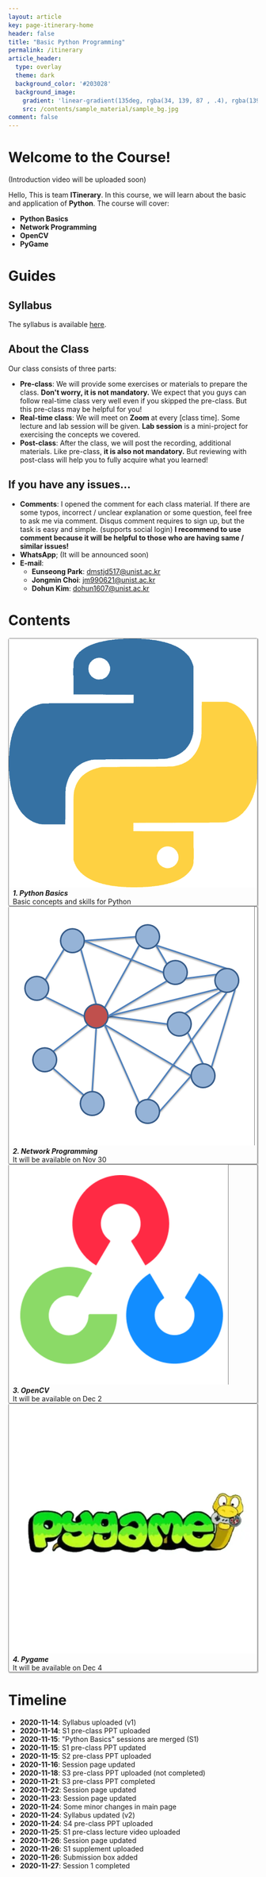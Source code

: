```yaml
---
layout: article
key: page-itinerary-home
header: false
title: "Basic Python Programming"
permalink: /itinerary
article_header:
  type: overlay
  theme: dark
  background_color: '#203028'
  background_image:
    gradient: 'linear-gradient(135deg, rgba(34, 139, 87 , .4), rgba(139, 34, 139, .4))'
    src: /contents/sample_material/sample_bg.jpg
comment: false
---
```



<style>
  .swiper-demo {
    height: 150px;
  }
  .swiper-demo .swiper__slide {
    display: flex;
    align-items: center;
    justify-content: center;
    font-size: 1rem;
    color: #fff;
  }
  .swiper-demo .swiper__slide:nth-child(even) {
    background-color: #ff69b4;
  }
  .swiper-demo .swiper__slide:nth-child(odd) {
    background-color: #2593fc;
  }
  .swiper-demo--dark .swiper__slide:nth-child(even) {
    background-color: #312;
  }
  .swiper-demo--dark .swiper__slide:nth-child(odd) {
    background-color: #123;
  }
  .swiper-demo--image .swiper__slide:nth-child(n) {
    background-color: #000;
  }

  /* DON'T USE JS TO THIS!! */
  #grid_for_list{
    box-shadow: 1px 1px 1px 1px #ccc;  
    border: 1px solid gray;
    border-radius: 3px;
    cursor: pointer;

    transform: scale(1);
    -webkit-transform: scale(1);
    -moz-transform: scale(1);
    -ms-transform: scale(1);
    -o-transform: scale(1);
    transition: all 0.1s ease-in-out;
  }

  #grid_for_list:hover {
    transform: scale(1.0125);
    -webkit-transform: scale(1.0125);
    -moz-transform: scale(1.0125);
    -ms-transform: scale(1.0125);
    -o-transform: scale(1.0125);
  }

  #cell_for_list{
    padding: 2px 2px 2px 2px;
  }
  #h_for_list{
    margin: 0 0 0 0.5rem;
  }
  #p_for_list{
    margin: 0 0 0 0.5rem;
  }
  div.cell img{
    border-right: 1px solid gray;
  }
</style>

# Welcome to the Course!

(Introduction video will be uploaded soon)

Hello, This is team **ITinerary**. In this course, we will learn about the basic and application of **Python**. The course will cover:

- **Python Basics**
- **Network Programming**
- **OpenCV**
- **PyGame**

# Guides
## Syllabus
The syllabus is available [here](assets/docs/syllabus.pdf).

## About the Class
Our class consists of three parts:

- **Pre-class**: We will provide some exercises or materials to prepare the class. **Don't worry, it is not mandatory.** We expect that you guys can follow real-time class very well even if you skipped the pre-class. But this pre-class may be helpful for you!
- **Real-time class**: We will meet on **Zoom** at every [class time]. Some lecture and lab session will be given. **Lab session** is a mini-project for exercising the concepts we covered. 
- **Post-class**: After the class, we will post the recording, additional materials. Like pre-class, **it is also not mandatory.** But reviewing with post-class will help you to fully acquire what you learned!

## If you have any issues...

- **Comments**: I opened the comment for each class material. If there are some typos, incorrect / unclear explanation or some question, feel free to ask me via comment. Disqus comment requires to sign up, but the task is easy and simple. (supports social login) **I recommend to use comment because it will be helpful to those who are having same / similar issues!**
- **WhatsApp**; (It will be announced soon)
- **E-mail**: 
  - **Eunseong Park**: dmstjd517@unist.ac.kr
  - **Jongmin Choi**: jm990621@unist.ac.kr
  - **Dohun Kim**: dohun1607@unist.ac.kr

# Contents
<div class="grid scale" id="grid_for_list" onclick="location.href='/itinerary/posts/pythonbasic';">
  <div class="cell cell--2"><img src="/contents/sample_material/pylogo.png"></div>
  <div class="cell cell--auto">
    <h5 id="h_for_list">1. Python Basics </h5>
    <p id="p_for_list">Basic concepts and skills for Python</p>
  </div>
</div>

<div class="grid" id="grid_for_list" onclick="location.href='#';">
  <div class="cell cell--2"><img src="/contents/2020_ITinerary/assets/imgs/Ego_network.png"></div>
  <div class="cell cell--auto">
    <h5 id="h_for_list">2. Network Programming</h5>
    <p id="p_for_list">It will be available on Nov 30</p>
  </div>
</div>

<div class="grid" id="grid_for_list" onclick="location.href='#';">
  <div class="cell cell--2"><img src="/contents/2020_ITinerary/assets/imgs/opencv.png"></div>
  <div class="cell cell--auto">
    <h5 id="h_for_list">3. OpenCV</h5>
    <p id="p_for_list">It will be available on Dec 2</p>
  </div>
</div>

<div class="grid" id="grid_for_list" onclick="location.href='#';">
  <div class="cell cell--2"><img src="/contents/2020_ITinerary/assets/imgs/pygame.png"></div>
  <div class="cell cell--auto">
    <h5 id="h_for_list">4. Pygame</h5>
    <p id="p_for_list">It will be available on Dec 4</p>
  </div>
</div>

<!--
<div class="grid" id="grid_for_list" onclick="location.href='/itinerary/posts/network';">
  <div class="cell cell--2"><img src="/contents/2020_ITinerary/assets/imgs/Ego_network.png"></div>
  <div class="cell cell--auto">
    <h5 id="h_for_list">2. Network Programming</h5>
    <p id="p_for_list">Networking, client-server</p>
  </div>
</div>


<div class="grid" id="grid_for_list" onclick="location.href='/itinerary/posts/opencv';">
  <div class="cell cell--2"><img src="/contents/2020_ITinerary/assets/imgs/opencv.png"></div>
  <div class="cell cell--auto">
    <h5 id="h_for_list">3. OpenCV</h5>
    <p id="p_for_list">A computer-vision library for Python</p>
  </div>
</div>

<div class="grid" id="grid_for_list" onclick="location.href='/itinerary/posts/pygame';">
  <div class="cell cell--2"><img src="/contents/2020_ITinerary/assets/imgs/pygame.png"></div>
  <div class="cell cell--auto">
    <h5 id="h_for_list">4. Pygame</h5>
    <p id="p_for_list">Python library for game and multimedia</p>
  </div>
</div>
-->

# Timeline
- **2020-11-14**: Syllabus uploaded (v1)
- **2020-11-14**: S1 pre-class PPT uploaded
- **2020-11-15**: "Python Basics" sessions are merged (S1)
- **2020-11-15**: S1 pre-class PPT updated
- **2020-11-15**: S2 pre-class PPT uploaded
- **2020-11-16**: Session page updated
- **2020-11-18**: S3 pre-class PPT uploaded (not completed)
- **2020-11-21**: S3 pre-class PPT completed
- **2020-11-22**: Session page updated
- **2020-11-23**: Session page updated
- **2020-11-24**: Some minor changes in main page
- **2020-11-24**: Syllabus updated (v2)
- **2020-11-24**: S4 pre-class PPT uploaded
- **2020-11-25**: S1 pre-class lecture video uploaded
- **2020-11-26**: Session page updated
- **2020-11-26**: S1 supplement uploaded
- **2020-11-26**: Submission box added  
- **2020-11-27**: Session 1 completed